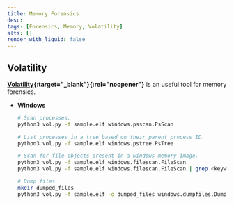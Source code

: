 ```yaml
---
title: Memory Forensics
desc: 
tags: [Forensics, Memory, Volatility]
alts: []
render_with_liquid: false
---
```


## Volatility

**[Volatility](https://github.com/volatilityfoundation/volatility3){:target="_blank"}{:rel="noopener"}** is an useful tool for memory forensics.

- **Windows**

    ```sh
    # Scan processes.
    python3 vol.py -f sample.elf windows.psscan.PsScan

    # List processes in a tree based on their parent process ID.
    python3 vol.py -f sample.elf windows.pstree.PsTree

    # Scan for file objects present in a windows memory image.
    python3 vol.py -f sample.elf windows.filescan.FileScan
    python3 vol.py -f sample.elf windows.filescan.FileScan | grep <keyword>

    # Dump files
    mkdir dumped_files
    python3 vol.py -f sample.elf -o dumped_files windows.dumpfiles.DumpFiles --physaddr <address-of-target-file>
    ```